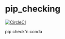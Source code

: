 # pip_checking
[![CircleCI](https://circleci.com/gh/regro/pip_checking.svg?style=svg)](https://circleci.com/gh/regro/pip_checking)

pip check'n conda

